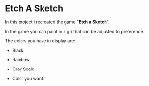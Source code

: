 # Etch A Sketch

In this project i recreated the game "**Etch a Sketch**".

In the game you can paint in a gri that can be adjusted to preference.

The colors you have in display are: 

   * Black.

   * Rainbow.

   * Gray Scale.

   * Color you want.

